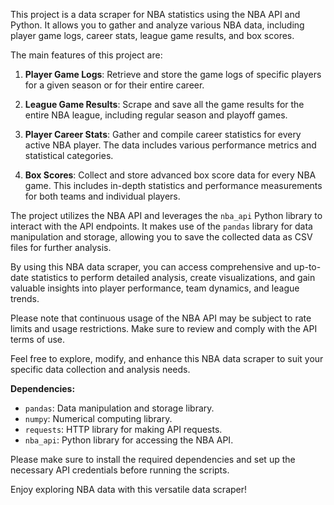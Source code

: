 This project is a data scraper for NBA statistics using the NBA API and Python. It allows you to gather and analyze various NBA data, including player game logs, career stats, league game results, and box scores.

The main features of this project are:

1. **Player Game Logs**: Retrieve and store the game logs of specific players for a given season or for their entire career.

2. **League Game Results**: Scrape and save all the game results for the entire NBA league, including regular season and playoff games.

3. **Player Career Stats**: Gather and compile career statistics for every active NBA player. The data includes various performance metrics and statistical categories.

4. **Box Scores**: Collect and store advanced box score data for every NBA game. This includes in-depth statistics and performance measurements for both teams and individual players.

The project utilizes the NBA API and leverages the `nba_api` Python library to interact with the API endpoints. It makes use of the `pandas` library for data manipulation and storage, allowing you to save the collected data as CSV files for further analysis.

By using this NBA data scraper, you can access comprehensive and up-to-date statistics to perform detailed analysis, create visualizations, and gain valuable insights into player performance, team dynamics, and league trends.

Please note that continuous usage of the NBA API may be subject to rate limits and usage restrictions. Make sure to review and comply with the API terms of use.

Feel free to explore, modify, and enhance this NBA data scraper to suit your specific data collection and analysis needs.

**Dependencies:**

- `pandas`: Data manipulation and storage library.
- `numpy`: Numerical computing library.
- `requests`: HTTP library for making API requests.
- `nba_api`: Python library for accessing the NBA API.

Please make sure to install the required dependencies and set up the necessary API credentials before running the scripts.

Enjoy exploring NBA data with this versatile data scraper!
